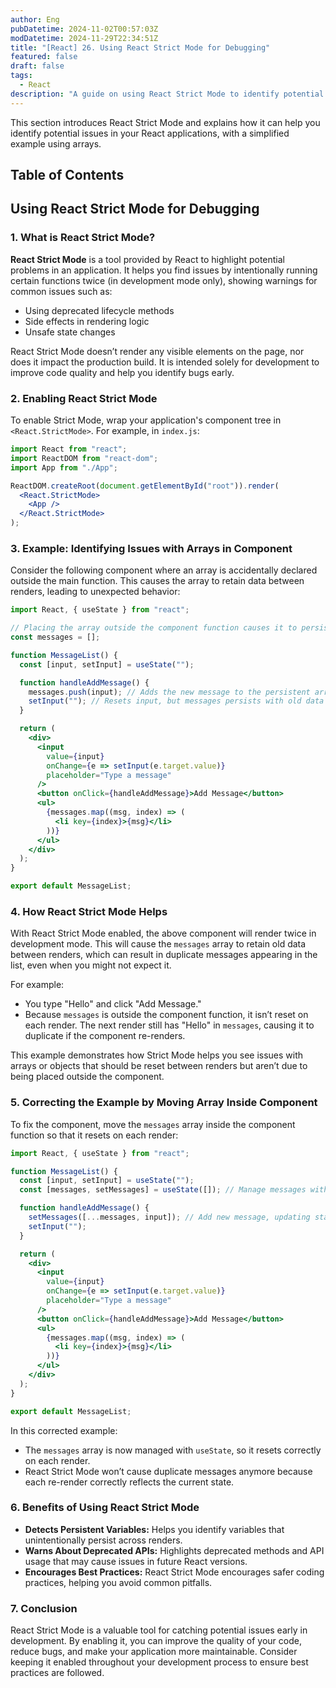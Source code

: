 ```yaml
---
author: Eng
pubDatetime: 2024-11-02T00:57:03Z
modDatetime: 2024-11-29T22:34:51Z
title: "[React] 26. Using React Strict Mode for Debugging"
featured: false
draft: false
tags:
  - React
description: "A guide on using React Strict Mode to identify potential issues, with a simple example using arrays."
---
```


This section introduces React Strict Mode and explains how it can help you identify potential issues in your React applications, with a simplified example using arrays.

## Table of Contents

## Using React Strict Mode for Debugging

### 1. What is React Strict Mode?

**React Strict Mode** is a tool provided by React to highlight potential problems in an application. It helps you find issues by intentionally running certain functions twice (in development mode only), showing warnings for common issues such as:

- Using deprecated lifecycle methods
- Side effects in rendering logic
- Unsafe state changes

React Strict Mode doesn’t render any visible elements on the page, nor does it impact the production build. It is intended solely for development to improve code quality and help you identify bugs early.

### 2. Enabling React Strict Mode

To enable Strict Mode, wrap your application's component tree in `<React.StrictMode>`. For example, in `index.js`:

```jsx
import React from "react";
import ReactDOM from "react-dom";
import App from "./App";

ReactDOM.createRoot(document.getElementById("root")).render(
  <React.StrictMode>
    <App />
  </React.StrictMode>
);
```

### 3. Example: Identifying Issues with Arrays in Component

Consider the following component where an array is accidentally declared outside the main function. This causes the array to retain data between renders, leading to unexpected behavior:

```jsx
import React, { useState } from "react";

// Placing the array outside the component function causes it to persist between renders
const messages = [];

function MessageList() {
  const [input, setInput] = useState("");

  function handleAddMessage() {
    messages.push(input); // Adds the new message to the persistent array
    setInput(""); // Resets input, but messages persists with old data
  }

  return (
    <div>
      <input
        value={input}
        onChange={e => setInput(e.target.value)}
        placeholder="Type a message"
      />
      <button onClick={handleAddMessage}>Add Message</button>
      <ul>
        {messages.map((msg, index) => (
          <li key={index}>{msg}</li>
        ))}
      </ul>
    </div>
  );
}

export default MessageList;
```

### 4. How React Strict Mode Helps

With React Strict Mode enabled, the above component will render twice in development mode. This will cause the `messages` array to retain old data between renders, which can result in duplicate messages appearing in the list, even when you might not expect it.

For example:

- You type "Hello" and click "Add Message."
- Because `messages` is outside the component function, it isn’t reset on each render. The next render still has "Hello" in `messages`, causing it to duplicate if the component re-renders.

This example demonstrates how Strict Mode helps you see issues with arrays or objects that should be reset between renders but aren’t due to being placed outside the component.

### 5. Correcting the Example by Moving Array Inside Component

To fix the component, move the `messages` array inside the component function so that it resets on each render:

```jsx
import React, { useState } from "react";

function MessageList() {
  const [input, setInput] = useState("");
  const [messages, setMessages] = useState([]); // Manage messages with useState

  function handleAddMessage() {
    setMessages([...messages, input]); // Add new message, updating state
    setInput("");
  }

  return (
    <div>
      <input
        value={input}
        onChange={e => setInput(e.target.value)}
        placeholder="Type a message"
      />
      <button onClick={handleAddMessage}>Add Message</button>
      <ul>
        {messages.map((msg, index) => (
          <li key={index}>{msg}</li>
        ))}
      </ul>
    </div>
  );
}

export default MessageList;
```

In this corrected example:

- The `messages` array is now managed with `useState`, so it resets correctly on each render.
- React Strict Mode won’t cause duplicate messages anymore because each re-render correctly reflects the current state.

### 6. Benefits of Using React Strict Mode

- **Detects Persistent Variables:** Helps you identify variables that unintentionally persist across renders.
- **Warns About Deprecated APIs:** Highlights deprecated methods and API usage that may cause issues in future React versions.
- **Encourages Best Practices:** React Strict Mode encourages safer coding practices, helping you avoid common pitfalls.

### 7. Conclusion

React Strict Mode is a valuable tool for catching potential issues early in development. By enabling it, you can improve the quality of your code, reduce bugs, and make your application more maintainable. Consider keeping it enabled throughout your development process to ensure best practices are followed.
